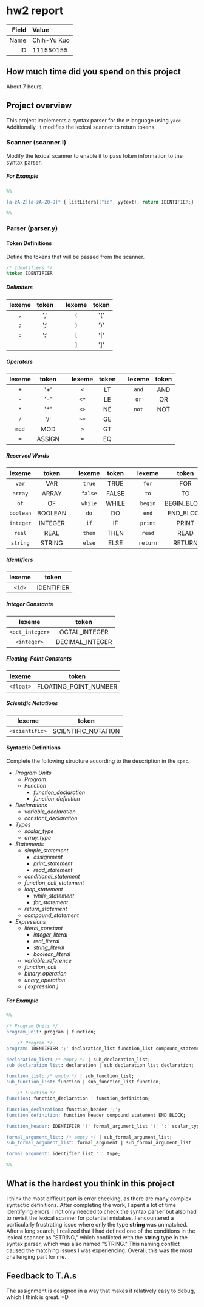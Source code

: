 # hw2 report

|Field|Value|
|-:|:-|
|Name|Chih-Yu Kuo|
|ID|111550155|

## How much time did you spend on this project

About 7 hours.

## Project overview

This project implements a syntax parser for the `P` language using `yacc`. Additionally, it modifies the lexical scanner to return tokens.

### Scanner (scanner.l)

Modify the lexical scanner to enable it to pass token information to the syntax parser.

##### For Example

```lex
%%

[a-zA-Z][a-zA-Z0-9]* { listLiteral("id", yytext); return IDENTIFIER;}

%%
```

### Parser (parser.y)

#### Token Definitions

Define the tokens that will be passed from the scanner.

```yacc
/* Identifiers */
%token IDENTIFIER
```
##### Delimiters

|lexeme|token||lexeme|token|
|:-:|:-:|:-:|:-:|:-:|
|`,`|','||`(`|'('|
|`;`|';'||`)`|')'|
|`:`|':'||`[`|'['|
||||`]`|']'|

##### Operators

|lexeme|token||lexeme|token||lexeme|token|
|:-:|:-:|:-:|:-:|:-:|:-:|:-:|:-:|
|`+`|'+'||`<`|LT||`and`|AND|
|`-`|'-'||`<=`|LE||`or`|OR|
|`*`|'*'||`<>`|NE||`not`|NOT|
|`/`|'/'||`>=`|GE||
|`mod`|MOD||`>`|GT||
|`=`|ASSIGN||`=`|EQ||

##### Reserved Words

|lexeme|token||lexeme|token||lexeme|token|
|:-:|:-:|:-:|:-:|:-:|:-:|:-:|:-:|
|`var`|VAR||`true`|TRUE||`for`|FOR|
|`array`|ARRAY||`false`|FALSE||`to`|TO|
|`of`|OF||`while`|WHILE||`begin`|BEGIN_BLOCK|
|`boolean`|BOOLEAN||`do`|DO||`end`|END_BLOCK|
|`integer`|INTEGER||`if`|IF||`print`|PRINT|
|`real`|REAL||`then`|THEN||`read`|READ|
|`string`|STRING||`else`|ELSE||`return`|RETURN|

##### Identifiers

|lexeme|token|
|:-:|:-:|
|`<id>`|IDENTIFIER|

##### Integer Constants

|lexeme|token|
|:-:|:-:|
|`<oct_integer>`|OCTAL_INTEGER|
|`<integer>`|DECIMAL_INTEGER|

##### Floating-Point Constants

|lexeme|token|
|:-:|:-:|
|`<float>`|FLOATING_POINT_NUMBER|

##### Scientific Notations

|lexeme|token|
|:-:|:-:|
|`<scientific>`|SCIENTIFIC_NOTATION|

#### Syntactic Definitions

Complete the following structure according to the description in the `spec`.

- _Program Units_
  - _Program_
  - _Function_
    - _function_declaration_
    - _function_definition_
- _Declarations_
  - _variable_declaration_
  - _constant_declaration_
- _Types_
  - _scalar_type_
  - _array_type_
- _Statements_
  - _simple_statement_
    - _assignment_
    - _print_statement_
    - _read_statement_
  - _conditional_statement_
  - _function_call_statement_
  - _loop_statement_
    - _while_statement_
    - _for_statement_
  - _return_statement_
  - _compound_statement_
- _Expressions_
  - _literal_constant_
    - _integer_literal_
    - _real_literal_
    - _string_literal_
    - _boolean_literal_
  - _variable_reference_
  - _function_call_
  - _binary_operation_
  - _unary_operation_
  - _( expression )_

##### For Example

```yacc
%%

/* Program Units */
program_unit: program | function;

    /* Program */
program: IDENTIFIER ';' declaration_list function_list compound_statement END_BLOCK;

declaration_list: /* empty */ | sub_declaration_list;
sub_declaration_list: declaration | sub_declaration_list declaration;

function_list: /* empty */ | sub_function_list;
sub_function_list: function | sub_function_list function;

    /* Function */
function: function_declaration | function_definition;

function_declaration: function_header ';';
function_definition: function_header compound_statement END_BLOCK;

function_header: IDENTIFIER '(' formal_argument_list ')' ':' scalar_type | IDENTIFIER '(' formal_argument_list ')';

formal_argument_list: /* empty */ | sub_formal_argument_list;
sub_formal_argument_list: formal_argument | sub_formal_argument_list ';' formal_argument;

formal_argument: identifier_list ':' type;

%%
```

## What is the hardest you think in this project

I think the most difficult part is error checking, as there are many complex syntactic definitions. After completing the work, I spent a lot of time identifying errors. I not only needed to check the syntax parser but also had to revisit the lexical scanner for potential mistakes. I encountered a particularly frustrating issue where only the type **string** was unmatched. After a long search, I realized that I had defined one of the conditions in the lexical scanner as "STRING," which conflicted with the **string** type in the syntax parser, which was also named "STRING." This naming conflict caused the matching issues I was experiencing. Overall, this was the most challenging part for me.

## Feedback to T.A.s

The assignment is designed in a way that makes it relatively easy to debug, which I think is great. =D
